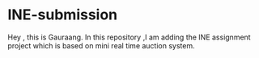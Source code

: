 # INE-submission
Hey , this is Gauraang. In this repository  ,I am adding the INE assignment project which is based on mini real time auction system.
